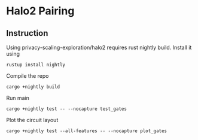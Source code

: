 # Halo2 Pairing

## Instruction

Using privacy-scaling-exploration/halo2 requires rust nightly build. Install it using

```
rustup install nightly
```

Compile the repo

```
cargo +nightly build
```

Run main

```
cargo +nightly test -- --nocapture test_gates
```

Plot the circuit layout

```
cargo +nightly test --all-features -- --nocapture plot_gates
```
